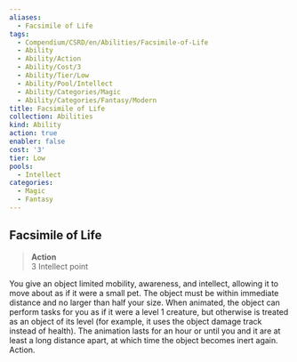 ```yaml
---
aliases:
  - Facsimile of Life
tags:
  - Compendium/CSRD/en/Abilities/Facsimile-of-Life
  - Ability
  - Ability/Action
  - Ability/Cost/3
  - Ability/Tier/Low
  - Ability/Pool/Intellect
  - Ability/Categories/Magic
  - Ability/Categories/Fantasy/Modern
title: Facsimile of Life
collection: Abilities
kind: Ability
action: true
enabler: false
cost: '3'
tier: Low
pools:
  - Intellect
categories:
  - Magic
  - Fantasy
---
```

## Facsimile of Life
>**Action**  
>3 Intellect point

You give an object limited mobility, awareness, and intellect, allowing it to move about as if it were a small pet. The object must be within immediate distance and no larger than half your size. When animated, the object can perform tasks for you as if it were a level 1 creature, but otherwise is treated as an object of its level (for example, it uses the object damage track instead of health). The animation lasts for an hour or until you and it are at least a long distance apart, at which time the object becomes inert again. Action. 



